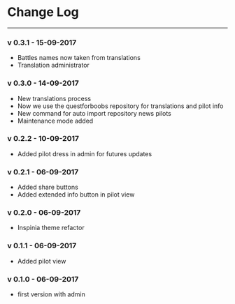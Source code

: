 # __Change Log__
***

### __v 0.3.1 - 15-09-2017__

- Battles names now taken from translations
- Translation administrator

### __v 0.3.0 - 14-09-2017__

- New translations process
- Now we use the questforboobs repository for translations and pilot info
- New command for auto import repository news pilots
- Maintenance mode added 

### __v 0.2.2 - 10-09-2017__

- Added pilot dress in admin for futures updates

### __v 0.2.1 - 06-09-2017__

- Added share buttons
- Added extended info button in pilot view

### __v 0.2.0 - 06-09-2017__

- Inspinia theme refactor

### __v 0.1.1 - 06-09-2017__

- Added pilot view

### __v 0.1.0 - 06-09-2017__

- first version with admin

